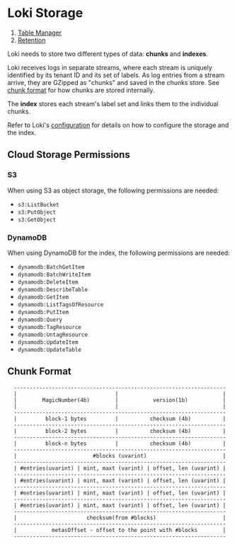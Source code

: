 # Loki Storage

1. [Table Manager](table-manager.md)
2. [Retention](retention.md)

Loki needs to store two different types of data: **chunks** and **indexes**.

Loki receives logs in separate streams, where each stream is uniquely identified
by its tenant ID and its set of labels. As log entries from a stream arrive,
they are GZipped as "chunks" and saved in the chunks store. See [chunk
format](#chunk-format) for how chunks are stored internally.

The **index** stores each stream's label set and links them to the individual
chunks.

Refer to Loki's [configuration](../../configuration/README.md) for details on
how to configure the storage and the index.

## Cloud Storage Permissions

### S3

When using S3 as object storage, the following permissions are needed:

* `s3:ListBucket`
* `s3:PutObject`
* `s3:GetObject`

### DynamoDB

When using DynamoDB for the index, the following permissions are needed:

* `dynamodb:BatchGetItem`
* `dynamodb:BatchWriteItem`
* `dynamodb:DeleteItem`
* `dynamodb:DescribeTable`
* `dynamodb:GetItem`
* `dynamodb:ListTagsOfResource`
* `dynamodb:PutItem`
* `dynamodb:Query`
* `dynamodb:TagResource`
* `dynamodb:UntagResource`
* `dynamodb:UpdateItem`
* `dynamodb:UpdateTable`

## Chunk Format

```
  -------------------------------------------------------------------
  |                               |                                 |
  |        MagicNumber(4b)        |           version(1b)           |
  |                               |                                 |
  -------------------------------------------------------------------
  |         block-1 bytes         |          checksum (4b)          |
  -------------------------------------------------------------------
  |         block-2 bytes         |          checksum (4b)          |
  -------------------------------------------------------------------
  |         block-n bytes         |          checksum (4b)          |
  -------------------------------------------------------------------
  |                        #blocks (uvarint)                        |
  -------------------------------------------------------------------
  | #entries(uvarint) | mint, maxt (varint) | offset, len (uvarint) |
  -------------------------------------------------------------------
  | #entries(uvarint) | mint, maxt (varint) | offset, len (uvarint) |
  -------------------------------------------------------------------
  | #entries(uvarint) | mint, maxt (varint) | offset, len (uvarint) |
  -------------------------------------------------------------------
  | #entries(uvarint) | mint, maxt (varint) | offset, len (uvarint) |
  -------------------------------------------------------------------
  |                      checksum(from #blocks)                     |
  -------------------------------------------------------------------
  |           metasOffset - offset to the point with #blocks        |
  -------------------------------------------------------------------
```

